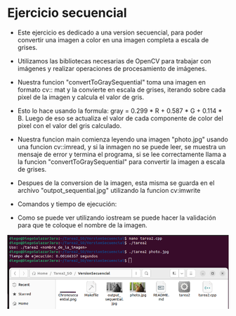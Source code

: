# Ejercicio secuencial

- Este ejercicio es dedicado a una version secuencial, para poder convertir una imagen a color en una imagen completa a escala de grises.
 
- Utilizamos las bibliotecas necesarias de OpenCV para trabajar con imágenes y realizar operaciones de procesamiento de imágenes.

- Nuestra funcion "convertToGraySequential" toma una imagen en formato cv:: mat y la convierte en escala de grises, iterando sobre cada pixel de la imagen y calcula el valor de gris.
 
- Esto lo hace usando la formula: gray = 0.299 * R + 0.587 * G + 0.114 * B. Luego de eso se actualiza el valor de cada componente de color del pixel con el valor del gris calculado.

- Nuestra funcion main comienza leyendo una imagen "photo.jpg" usando una funcion cv::imread, y si la inmagen no se puede leer, se muestra un mensaje de error y termina el programa, si se lee correctamente llama a la funcion "convertToGraySequential" para convertir la imagen a escala de grises.

- Despues de la conversion de la imagen, esta misma se guarda en el archivo "outpot_sequential.jpg" utilizando la funcion cv:imwrite


- Comandos y tiempo de ejecución:

- Como se puede ver utilizando iostream se puede hacer la validación para que te coloque el nombre de la imagen. 

![img_1.png](Chronosecuential.png)



